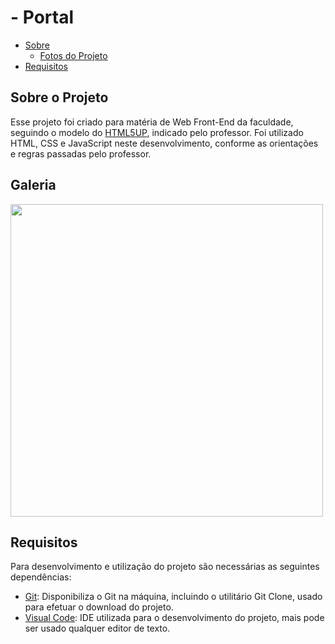 # - Portal

- [Sobre](#sobre)
  - [Fotos do Projeto](#fotos-do-projeto)
- [Requisitos](#requisitos)

## Sobre o Projeto

Esse projeto foi criado para matéria de Web Front-End da faculdade, seguindo o modelo do [HTML5UP](https://html5up.net/), indicado pelo professor. Foi utilizado HTML, CSS e JavaScript neste desenvolvimento, conforme as orientações e regras passadas pelo professor.

## Galeria

<img src="https://user-images.githubusercontent.com/44379238/85303311-b2650580-b480-11ea-9631-5bb3ba86d8da.png" widht = 300 height = 500>

## Requisitos

Para desenvolvimento e utilização do projeto são necessárias as seguintes dependências: 

- [Git](https://git-scm.com/): Disponibiliza o Git na máquina, incluindo o utilitário Git Clone, usado para efetuar o download do projeto.
- [Visual Code](https://code.visualstudio.com/): IDE utilizada para o desenvolvimento do projeto, mais pode ser usado qualquer editor de texto.  



